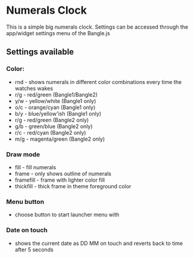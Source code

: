 # Numerals Clock

This is a simple big numerals clock.
Settings can be accessed through the app/widget settings menu of the Bangle.js

## Settings available

### Color:
* rnd - shows numerals in different color combinations every time the watches wakes
* r/g - red/green (Bangle1/Bangle2)
* y/w - yellow/white (Bangle1 only)
* o/c - orange/cyan (Bangle1 only)
* b/y - blue/yellow'ish (Bangle1 only)
* r/g - red/green (Bangle2 only)
* g/b - green/blue (Bangle2 only)
* r/c - red/cyan (Bangle2 only)
* m/g - magenta/green (Bangle2 only)

### Draw mode
* fill - fill numerals
* frame - only shows outline of numerals
* framefill - frame with lighter color fill
* thickfill - thick frame in theme foreground color

### Menu button
* choose button to start launcher menu with

### Date on touch
* shows the current date as DD MM on touch and reverts back to time after 5 seconds